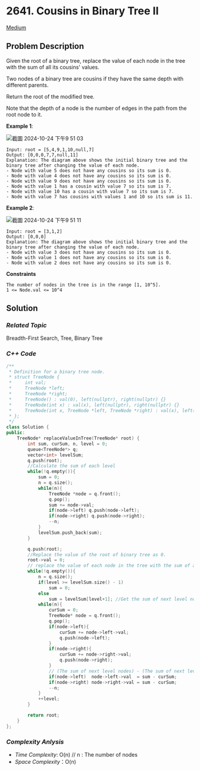# 2641. Cousins in Binary Tree II
[Medium](https://leetcode.com/problems/cousins-in-binary-tree-ii/description/)

## Problem Description

Given the root of a binary tree, replace the value of each node in the tree with the sum of all its cousins' values.

Two nodes of a binary tree are cousins if they have the same depth with different parents.

Return the root of the modified tree.

Note that the depth of a node is the number of edges in the path from the root node to it.


**Example 1**:

![截圖 2024-10-24 下午9 51 03](https://github.com/user-attachments/assets/d33a1f11-451d-44a5-bf54-a2098833ec88)

```
Input: root = [5,4,9,1,10,null,7]
Output: [0,0,0,7,7,null,11]
Explanation: The diagram above shows the initial binary tree and the binary tree after changing the value of each node.
- Node with value 5 does not have any cousins so its sum is 0.
- Node with value 4 does not have any cousins so its sum is 0.
- Node with value 9 does not have any cousins so its sum is 0.
- Node with value 1 has a cousin with value 7 so its sum is 7.
- Node with value 10 has a cousin with value 7 so its sum is 7.
- Node with value 7 has cousins with values 1 and 10 so its sum is 11.
```
**Example 2**:

![截圖 2024-10-24 下午9 51 11](https://github.com/user-attachments/assets/328cbf3a-b473-4aba-8101-d8c720d5896e)

```
Input: root = [3,1,2]
Output: [0,0,0]
Explanation: The diagram above shows the initial binary tree and the binary tree after changing the value of each node.
- Node with value 3 does not have any cousins so its sum is 0.
- Node with value 1 does not have any cousins so its sum is 0.
- Node with value 2 does not have any cousins so its sum is 0.
```

**Constraints**
```
The number of nodes in the tree is in the range [1, 10^5].
1 <= Node.val <= 10^4
```

## Solution

### _Related Topic_
  Breadth-First Search, Tree, Binary Tree


### _C++ Code_
```cpp
/**
 * Definition for a binary tree node.
 * struct TreeNode {
 *     int val;
 *     TreeNode *left;
 *     TreeNode *right;
 *     TreeNode() : val(0), left(nullptr), right(nullptr) {}
 *     TreeNode(int x) : val(x), left(nullptr), right(nullptr) {}
 *     TreeNode(int x, TreeNode *left, TreeNode *right) : val(x), left(left), right(right) {}
 * };
 */
class Solution {
public:
    TreeNode* replaceValueInTree(TreeNode* root) {
        int sum, curSum, n, level = 0;
        queue<TreeNode*> q;
        vector<int> levelSum;
        q.push(root);
        //Calculate the sum of each level
        while(!q.empty()){
            sum = 0;
            n = q.size();
            while(n){
                TreeNode *node = q.front();
                q.pop();
                sum += node->val;
                if(node->left) q.push(node->left);
                if(node->right) q.push(node->right);
                --n;
            }
            levelSum.push_back(sum);
        }

        q.push(root);
        //Replace the value of the root of binary tree as 0.
        root->val = 0;
        // replace the value of each node in the tree with the sum of all its cousins' values.
        while(!q.empty()){
            n = q.size();
            if(level >= levelSum.size() - 1)
                sum = 0;
            else
                sum = levelSum[level+1]; //Get the sum of next level nodes
            while(n){
                curSum = 0;
                TreeNode* node = q.front();
                q.pop();
                if(node->left){
                    curSum += node->left->val;
                    q.push(node->left);
                }
                if(node->right){
                    curSum += node->right->val;
                    q.push(node->right);
                }
                // (The sum of next level nodes) - (The sum of next level nodes with the same root 'node')
                if(node->left)  node->left->val  = sum - curSum;
                if(node->right) node->right->val = sum - curSum;
                --n;
            }
            ++level;
        }

        return root;
    }
};
```

### _Complexity Anlysis_
- _Time Complexity_: O(n) // n : The number of nodes
- _Space Complexity_：O(n)
